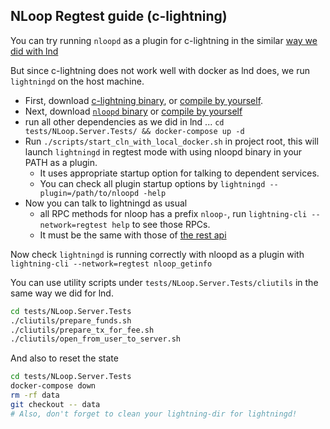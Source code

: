 ## NLoop Regtest guide (c-lightning)

You can try running `nloopd` as a plugin for c-lightning in the
similar [way we did with lnd](./lnd_regtest.md)

But since c-lightning does not work well with docker as lnd does, we run
`lightningd` on the host machine.

* First, download [c-lightning binary](https://github.com/ElementsProject/lightning/releases), or [compile by yourself](https://github.com/ElementsProject/lightning/blob/master/doc/INSTALL.md).
* Next, download [`nloopd` binary](https://github.com/bitbankinc/NLoop/releases/tag/v1.2.0.0-beta) or [compile by yourself](./compile.md)
* run all other dependencies as we did in lnd ... `cd tests/NLoop.Server.Tests/ && docker-compose up -d`
* Run `./scripts/start_cln_with_local_docker.sh` in project root, this will launch `lightningd` in regtest mode with using nloopd binary in your PATH as a plugin.
  * It uses appropriate startup option for talking to dependent services.
  * You can check all plugin startup options by
`lightningd --plugin=/path/to/nloopd -help`
* Now you can talk to lightningd as usual
  * all RPC methods for nloop has a prefix `nloop-`, run `lightning-cli --network=regtest help` to see those RPCs.
  * It must be the same with those of [the rest api](https://bitbankinc.github.io/NLoop/)


Now check `lightningd` is running correctly with nloopd as a plugin with
`lightning-cli --network=regtest nloop_getinfo`

You can use utility scripts under `tests/NLoop.Server.Tests/cliutils` in the same way we did for lnd.

```sh
cd tests/NLoop.Server.Tests
./cliutils/prepare_funds.sh
./cliutils/prepare_tx_for_fee.sh
./cliutils/open_from_user_to_server.sh
```

And also to reset the state 

```sh
cd tests/NLoop.Server.Tests
docker-compose down
rm -rf data
git checkout -- data
# Also, don't forget to clean your lightning-dir for lightningd!
```